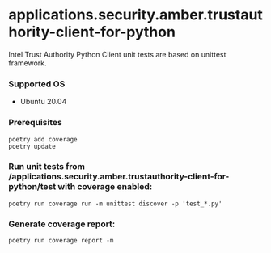 #  applications.security.amber.trustauthority-client-for-python

Intel Trust Authority Python Client unit tests are based on unittest framework.

### Supported OS
- Ubuntu 20.04
  

### Prerequisites
```
poetry add coverage
poetry update
```

### Run unit tests from **/applications.security.amber.trustauthority-client-for-python/test** with coverage enabled:
```
poetry run coverage run -m unittest discover -p 'test_*.py'
```

### Generate coverage report:
```
poetry run coverage report -m
```